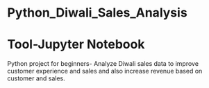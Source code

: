 # Python_Diwali_Sales_Analysis

# Tool-Jupyter Notebook



Python project for beginners- Analyze Diwali sales data to improve customer experience and sales and also increase revenue based on customer and sales.
